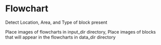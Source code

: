 # Flowchart
Detect Location, Area, and Type of block present

Place images of flowcharts in input_dir directory,
Place images of blocks that will appear in the flowcharts in data_dir directory
